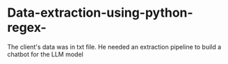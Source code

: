 # Data-extraction-using-python-regex-
The client's data was in txt file. He needed an extraction pipeline to build a chatbot for the LLM model
